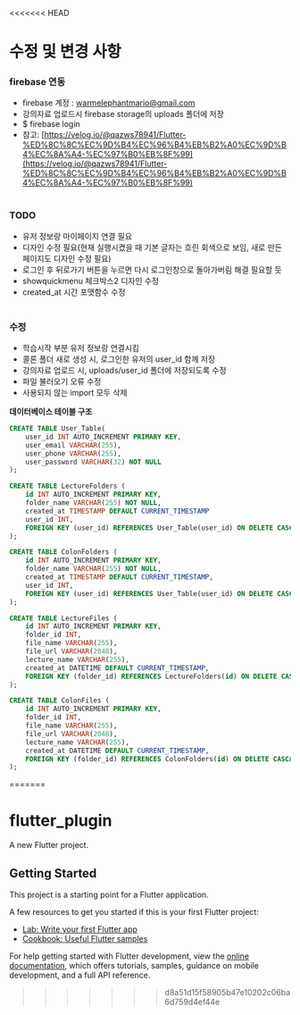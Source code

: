 <<<<<<< HEAD
# 수정 및 변경 사항

### firebase 연동
- firebase 계정 : warmelephantmario@gmail.com<br>
- 강의자료 업로드시 firebase storage의 uploads 폴더에 저장<br>
- $ firebase login<br>
- 참고: 
  [https://velog.io/@qazws78941/Flutter-%ED%8C%8C%EC%9D%B4%EC%96%B4%EB%B2%A0%EC%9D%B4%EC%8A%A4-%EC%97%B0%EB%8F%99](https://velog.io/@qazws78941/Flutter-%ED%8C%8C%EC%9D%B4%EC%96%B4%EB%B2%A0%EC%9D%B4%EC%8A%A4-%EC%97%B0%EB%8F%99) <br><br>

### TODO
- 유저 정보랑 마이페이지 연결 필요<br>
- 디자인 수정 필요(현재 실행시켰을 때 기본 글자는 흐린 회색으로 보임, 새로 만든 페이지도 디자인 수정 필요)<br>
- 로그인 후 뒤로가기 버튼을 누르면 다시 로그인창으로 돌아가버림 해결 필요할 듯<br>
- showquickmenu 체크박스2 디자인 수정<br>
- created_at 시간 포맷함수 수정<br><br>

### 수정
- 학습시작 부분 유저 정보랑 연결시킴
- 콜론 폴더 새로 생성 시, 로그인한 유저의 user_id 함께 저장
- 강의자료 업로드 시, uploads/user_id 폴더에 저장되도록 수정
- 파일 불러오기 오류 수정
- 사용되지 않는 import 모두 삭제


**데이터베이스 테이블 구조**<br>
```sql
CREATE TABLE User_Table(
    user_id INT AUTO_INCREMENT PRIMARY KEY,
    user_email VARCHAR(255),
    user_phone VARCHAR(255),
    user_password VARCHAR(32) NOT NULL
);

CREATE TABLE LectureFolders (
    id INT AUTO_INCREMENT PRIMARY KEY,
    folder_name VARCHAR(255) NOT NULL,
    created_at TIMESTAMP DEFAULT CURRENT_TIMESTAMP
    user_id INT,
    FOREIGN KEY (user_id) REFERENCES User_Table(user_id) ON DELETE CASCADE
);

CREATE TABLE ColonFolders (
    id INT AUTO_INCREMENT PRIMARY KEY,
    folder_name VARCHAR(255) NOT NULL,
    created_at TIMESTAMP DEFAULT CURRENT_TIMESTAMP,
    user_id INT,
    FOREIGN KEY (user_id) REFERENCES User_Table(user_id) ON DELETE CASCADE
);

CREATE TABLE LectureFiles (
    id INT AUTO_INCREMENT PRIMARY KEY,
    folder_id INT,
    file_name VARCHAR(255),
    file_url VARCHAR(2048),
    lecture_name VARCHAR(255),
    created_at DATETIME DEFAULT CURRENT_TIMESTAMP,
    FOREIGN KEY (folder_id) REFERENCES LectureFolders(id) ON DELETE CASCADE
);

CREATE TABLE ColonFiles (
    id INT AUTO_INCREMENT PRIMARY KEY,
    folder_id INT,
    file_name VARCHAR(255),
    file_url VARCHAR(2048),
    lecture_name VARCHAR(255),
    created_at DATETIME DEFAULT CURRENT_TIMESTAMP,
    FOREIGN KEY (folder_id) REFERENCES ColonFolders(id) ON DELETE CASCADE
);
```

=======

# flutter_plugin


A new Flutter project.

## Getting Started

This project is a starting point for a Flutter application.

A few resources to get you started if this is your first Flutter project:

- [Lab: Write your first Flutter app](https://docs.flutter.dev/get-started/codelab)
- [Cookbook: Useful Flutter samples](https://docs.flutter.dev/cookbook)

For help getting started with Flutter development, view the
[online documentation](https://docs.flutter.dev/), which offers tutorials,
samples, guidance on mobile development, and a full API reference.
>>>>>>> d8a51d15f58905b47e10202c06ba6d759d4ef44e


